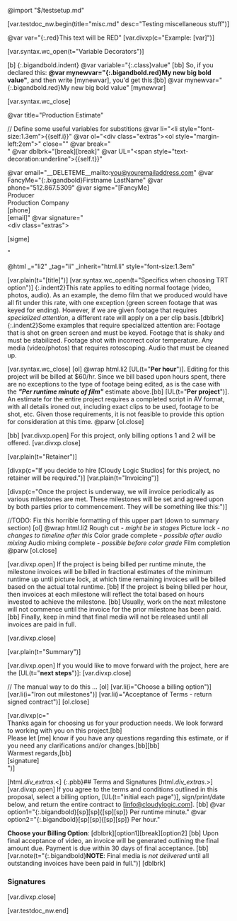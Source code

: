 @import "$/testsetup.md"

[var.testdoc_nw.begin(title="misc.md" desc="Testing miscellaneous stuff")]

@var var="{:.red}This text will be RED"
[var.divxp(c="Example: [var]")]

[var.syntax.wc_open(t="Variable Decorators")]

[b]
{:.bigandbold.indent}&nbsp;@var variable="{:.class}value"
[bb]
So, if you declared this: **@var mynewvar="{:.bigandbold.red}My new big bold value"**, and then write &#91;mynewvar], you'd get this:[bb]
@var mynewvar="{:.bigandbold.red}My new big bold value"
[mynewvar]</p>
[var.syntax.wc_close]

@var title="Production Estimate"

// Define some useful variables for substitions
@var li="<li style=\"font-size:1.3em\">{{self.i}}</li>" 
@var ol="<div class=\"extras\"><ol style=\"margin-left:2em\">" close="</ol></div>"
@var break="<br />"
@var dblbrk="[break][break]"
@var UL="<span style=\"text-decoration:underline\">{{self.t}}</span>"

@var email="__DELETEME__mailto:you@youremailaddress.com"
@var FancyMe="{:.bigandbold}Firstname LastName"
@var phone="512.867.5309"
@var sigme="[FancyMe]<br />Producer<br />Production Company<br />[phone]<br />[email]"
@var signature="<br /><div class=\"extras\"><p>[sigme]</p></div>"

@html _="li2" _tag="li" _inherit="html.li" style="font-size:1.3em"

[var.plain(t="[title]")]
[var.syntax.wc_open(t="Specifics when choosing TRT option")]
    {:.indent2}This rate applies to editing normal footage (video, photos, audio). As an example, the demo film that we produced would have all fit under this rate, with one exception (green screen footage that was keyed for ending). However, if we are given footage that requires *specialized attention*, a different rate will apply on a per clip basis.[dblbrk]
    {:.indent2}Some examples that require specialized attention are: Footage that is shot on green screen and must be keyed. Footage that is shaky and must be stabilized. Footage shot with incorrect color temperature. Any media (video/photos) that requires rotoscoping. Audio that must be cleaned up.

[var.syntax.wc_close]
[ol]
@wrap html.li2
[UL(t="**Per hour**")]. Editing for this project will be billed at $60/hr. Since we bill based upon hours spent, there are no exceptions to the type of footage being edited, as is the case with the ***"Per runtime minute of film"*** estimate above.[bb]
[UL(t="**Per project**")]. An estimate for the entire project requires a completed script in AV format, with all details ironed out, including exact clips to be used, footage to be shot, etc. Given those requirements, it is not feasible to provide this option for consideration at this time.
@parw
[ol.close]


[bb]
[var.divxp.open]
For this project, only billing options 1 and 2 will be offered.
[var.divxp.close]

[var.plain(t="Retainer")]

[divxp(c="If you decide to hire [Cloudy Logic Studios] for this project, no retainer will be required.")]
[var.plain(t="Invoicing")]

[divxp(c="Once the project is underway, we will invoice periodically as various milestones are met. These milestones will be set and agreed upon by both parties prior to commencement. They will be something like this:")]

//TODO: Fix this horrible formatting of this upper part (down to summary section)
[ol]
@wrap html.li2
Rough cut *- might be in stages*
Picture lock *- no changes to timeline after this*
Color grade complete *- possible after audio mixing*
Audio mixing complete *- possible before color grade*
Film completion
@parw
[ol.close]

[var.divxp.open]
If the project is being billed per runtime minute, the milestone invoices will be billed in fractional estimates of the minimum runtime up until picture lock, at which time remaining invoices will be billed based on the actual total runtime.
[bb]
If the project is being billed per hour, then invoices at each milestone will reflect the total based on hours invested to achieve the milestone.
[bb]
Usually, work on the next milestone will not commence until the invoice for the prior milestone has been paid.
[bb]
Finally, keep in mind that final media will not be released until all invoices are paid in full.

[var.divxp.close]

[var.plain(t="Summary")]

[var.divxp.open]
If you would like to move forward with the project, here are the [UL(t="**next steps**")]:
[var.divxp.close]

// The manual way to do this ...
[ol]
[var.li(i="Choose a billing option")]
[var.li(i="Iron out milestones")]
[var.li(i="Acceptance of Terms - return signed contract")]
[ol.close]

[var.divxp(c="\
    Thanks again for choosing us for your production needs. We look forward to working with you on this project.[bb]\
    Please let [me] know if you have any questions regarding this estimate, or if you need any clarifications and/or changes.[bb][bb]\
    Warmest regards,[bb]\
    [signature]\
")]

[html._div_extras_.<]
{:.pbb}## Terms and Signatures
[html._div_extras_.>]
[var.divxp.open]
If you agree to the terms and conditions outlined in this proposal, select a billing option, [UL(t="initial each page")], sign/print/date below, and return the entire contract to [info@cloudylogic.com].
[bb]
@var option1="{:.bigandbold}[sp][sp]{[sp][sp]} Per runtime minute."
@var option2="{:.bigandbold}[sp][sp]{[sp][sp]} Per hour."

**Choose your Billing Option**: [dblbrk][option1][break][option2] 
[bb]
Upon final acceptance of video, an invoice will be generated outlining the final amount due. Payment is due within 30 days of final acceptance.
[bb]
[var.note(t="{:.bigandbold}**NOTE**: Final media is *not delivered* until all outstanding invoices have been paid in full.")]
[dblbrk]
### Signatures
[var.divxp.close]

[var.testdoc_nw.end]

